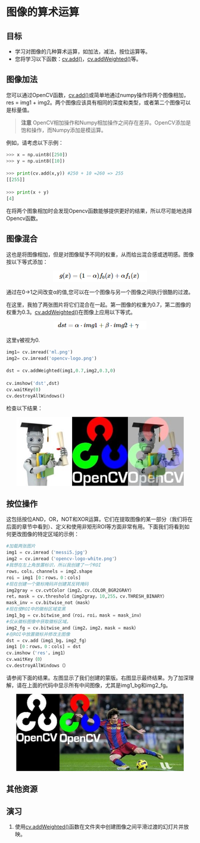 # 图像的算术运算

## 目标

* 学习对图像的几种算术运算，如加法，减法，按位运算等。
* 您将学习以下函数：[cv.add()](https://docs.opencv.org/4.0.0/d2/de8/group__core__array.html#ga10ac1bfb180e2cfda1701d06c24fdbd6)，[cv.addWeighted()](https://docs.opencv.org/4.0.0/d2/de8/group__core__array.html#gafafb2513349db3bcff51f54ee5592a19)等。

## 图像加法

您可以通过OpenCV函数，[cv.add()](https://docs.opencv.org/4.0.0/d2/de8/group__core__array.html#ga10ac1bfb180e2cfda1701d06c24fdbd6)或简单地通过numpy操作将两个图像相加，res = img1 + img2。两个图像应该具有相同的深度和类型，或者第二个图像可以是标量值。

> **注意**
OpenCV相加操作和Numpy相加操作之间存在差异。OpenCV添加是饱和操作，而Numpy添加是模运算。

例如，请考虑以下示例：

```python
>>> x = np.uint8([250])
>>> y = np.uint8([10])

>>> print(cv.add(x,y)) #250 + 10 =260 => 255
[[255]]

>>> print(x + y)
[4]
```
在将两个图象相加时会发现Opencv函数能够提供更好的结果，所以尽可能地选择Opencv函数。
## 图像混合

这也是将图像相加，但是对图像赋予不同的权重，从而给出混合感或透明感。图像按以下等式添加：

<div align=center>
<img src="/docs/4.0.0/img/function_1.png">
</div>

通过在0->1之间改变α的值,您可以在一个图像与另一个图像之间执行很酷的过渡。

在这里，我拍了两张图片将它们混合在一起。第一图像的权重为0.7，第二图像的权重为0.3。[cv.addWeighted()](https://docs.opencv.org/4.0.0/d2/de8/group__core__array.html#gafafb2513349db3bcff51f54ee5592a19)在图像上应用以下等式。

<div align=center>
<img src="/docs/4.0.0/img/function_2.png">
</div>

这里γ被视为0.

```Python
img1= cv.imread('ml.png')
img2= cv.imread('opencv-logo.png')

dst = cv.addWeighted(img1,0.7,img2,0.3,0)

cv.imshow('dst',dst)
cv.waitKey(0)
cv.destroyAllWindows()
```
检查以下结果：

<div align=center>
<img src="/docs/4.0.0/img/blending.jpg">
</div>


## 按位操作

这包括按位AND，OR，NOT和XOR运算。它们在提取图像的某一部分（我们将在后面的章节中看到）、定义和使用非矩形ROI等方面非常有用。下面我们将看到如何更改图像的特定区域的示例：

```python
#加载两张图片
img1 = cv.imread（'messi5.jpg'）
img2 = cv.imread（'opencv-logo-white.png'）
#我想在左上角放置标识，所以我创建了一个ROI
rows，cols，channels = img2.shape
roi = img1 [0：rows，0：cols]
#现在创建一个徽标掩码并创建其反转掩码
img2gray = cv.cvtColor（img2，cv.COLOR_BGR2GRAY）
ret，mask = cv.threshold（img2gray，10,255，cv.THRESH_BINARY）
mask_inv = cv.bitwise_not（mask）
#现在使ROI中的徽标区域变黑
img1_bg = cv.bitwise_and（roi，roi，mask = mask_inv）
#仅从徽标图像中获取徽标区域。
img2_fg = cv.bitwise_and（img2，img2，mask = mask）
#在ROI中放置徽标并修改主图像
dst = cv.add（img1_bg，img2_fg）
img1 [0：rows，0：cols] = dst
cv.imshow（'res'，img1）
cv.waitKey（0）
cv.destroyAllWindows（）
```

请参阅下面的结果。左图显示了我们创建的蒙版。右图显示最终结果。为了加深理解，请在上面的代码中显示所有中间图像，尤其是img1_bg和img2_fg。
<div align=center>
<img src="/docs/4.0.0/img/overlay.jpg">
</div>

## 其他资源
## 演习
1. 使用[cv.addWeighted()](https://docs.opencv.org/4.0.0/d2/de8/group__core__array.html#gafafb2513349db3bcff51f54ee5592a19)函数在文件夹中创建图像之间平滑过渡的幻灯片并放映。

